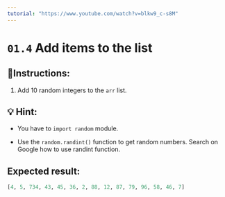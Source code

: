 ```yaml
---
tutorial: "https://www.youtube.com/watch?v=blkw9_c-s8M"
---
```


# `01.4` Add items to the list

## 📝Instructions:

1. Add 10 random integers to the `arr` list.

## 💡 Hint:

+ You have to `import random` module.

+ Use the `random.randint()` function to get random numbers.
Search on Google how to use randint function.

## Expected result:

```py
[4, 5, 734, 43, 45, 36, 2, 88, 12, 87, 79, 96, 58, 46, 7]
```

